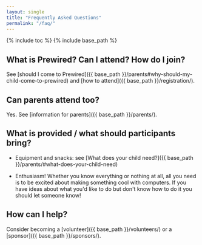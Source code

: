 ```yaml
---
layout: single
title: "Frequently Asked Questions"
permalink: "/faq/"
---
```

{% include toc %}
{% include base_path %}

## What is Prewired? Can I attend? How do I join?

See [should I come to Prewired]({{ base_path }}/parents#why-should-my-child-come-to-prewired) and [how to attend]({{ base_path }}/registration/).

<!-- ## When is Prewired?

5.30&ndash;7.30 pm, every Wednesday during school term time.

## Where is Prewired?

[CodeBase](http://thisiscodebase.com), 37A Castle Terrace, Edinburgh EH3 9DZ (see [map](https://www.google.co.uk/maps/place/CodeBase/@55.946414,-3.200923,15z/data=!4m2!3m1!1s0x0:0x5727e05b4321b9f6?sa=X&ei=wNayVLb3KsLP7QbmmYGIBA&ved=0CHQQ_BIwDg)). There  is some metered parking nearby, but no free parking. -->

## Can parents attend too?

Yes. See [information for parents]({{ base_path }}/parents/).

## What is provided / what should participants bring?

* Equipment and snacks: see [What does your child need?]({{ base_path }}/parents/#what-does-your-child-need)

* Enthusiasm! Whether you know everything or nothing at all, all you need is to be excited about making something cool with computers. If you have ideas about what you'd like to do but don't know how to do it you should let someone know!

## How can I help?

Consider becoming a [volunteer]({{ base_path }}/volunteers/) or a [sponsor]({{ base_path }}/sponsors/).

<!-- ## How is Prewired organised / structured?

Prewired is a loose-knit group run by volunteers on a low budget. 


We're in the process of becoming an SCIO with a board. If you're interested in talking to us about this, or getting involved with the organisation process, please get in touch! -->
